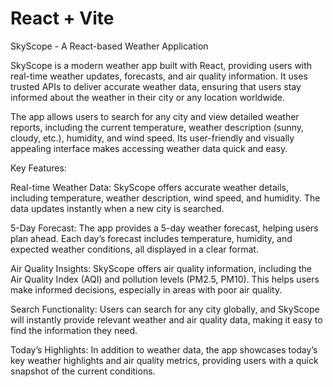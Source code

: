 # React + Vite

SkyScope - A React-based Weather Application

SkyScope is a modern weather app built with React, providing users with real-time weather updates, forecasts, and air quality information. It uses trusted APIs to deliver accurate weather data, ensuring that users stay informed about the weather in their city or any location worldwide.

The app allows users to search for any city and view detailed weather reports, including the current temperature, weather description (sunny, cloudy, etc.), humidity, and wind speed. Its user-friendly and visually appealing interface makes accessing weather data quick and easy.

Key Features:

Real-time Weather Data: SkyScope offers accurate weather details, including temperature, weather description, wind speed, and humidity. The data updates instantly when a new city is searched.

5-Day Forecast: The app provides a 5-day weather forecast, helping users plan ahead. Each day’s forecast includes temperature, humidity, and expected weather conditions, all displayed in a clear format.

Air Quality Insights: SkyScope offers air quality information, including the Air Quality Index (AQI) and pollution levels (PM2.5, PM10). This helps users make informed decisions, especially in areas with poor air quality.

Search Functionality: Users can search for any city globally, and SkyScope will instantly provide relevant weather and air quality data, making it easy to find the information they need.

Today’s Highlights: In addition to weather data, the app showcases today’s key weather highlights and air quality metrics, providing users with a quick snapshot of the current conditions.
